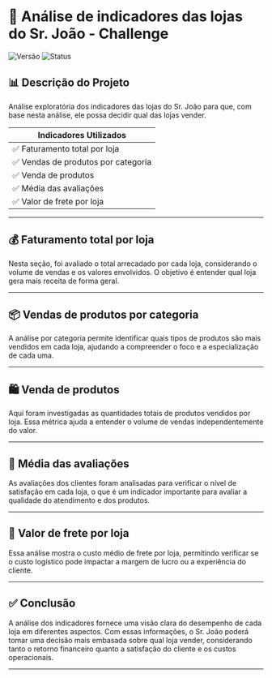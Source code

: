 # 🛒 Análise de indicadores das lojas do Sr. João - Challenge

![Versão](https://img.shields.io/badge/vers%C3%A3o-1.0-blue)
![Status](https://img.shields.io/badge/status-Em%20desenvolvimento-yellow)

## 📊 Descrição do Projeto

Análise exploratória dos indicadores das lojas do Sr. João para que, com base nesta análise, ele possa decidir qual das lojas vender.

| Indicadores Utilizados                    |
|------------------------------------------|
| ✅ Faturamento total por loja             |
| ✅ Vendas de produtos por categoria       |
| ✅ Venda de produtos                      |
| ✅ Média das avaliações                   |
| ✅ Valor de frete por loja                |

---

## 💰 Faturamento total por loja

Nesta seção, foi avaliado o total arrecadado por cada loja, considerando o volume de vendas e os valores envolvidos. O objetivo é entender qual loja gera mais receita de forma geral.

---

## 📦 Vendas de produtos por categoria

A análise por categoria permite identificar quais tipos de produtos são mais vendidos em cada loja, ajudando a compreender o foco e a especialização de cada uma.

---

## 🛍️ Venda de produtos

Aqui foram investigadas as quantidades totais de produtos vendidos por loja. Essa métrica ajuda a entender o volume de vendas independentemente do valor.

---

## 🌟 Média das avaliações

As avaliações dos clientes foram analisadas para verificar o nível de satisfação em cada loja, o que é um indicador importante para avaliar a qualidade do atendimento e dos produtos.

---

## 🚚 Valor de frete por loja

Essa análise mostra o custo médio de frete por loja, permitindo verificar se o custo logístico pode impactar a margem de lucro ou a experiência do cliente.

---

## ✅ Conclusão

A análise dos indicadores fornece uma visão clara do desempenho de cada loja em diferentes aspectos. Com essas informações, o Sr. João poderá tomar uma decisão mais embasada sobre qual loja vender, considerando tanto o retorno financeiro quanto a satisfação do cliente e os custos operacionais.

---
